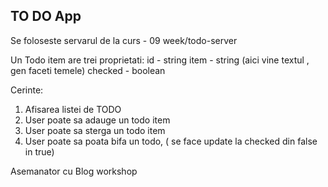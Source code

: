 ## TO DO App

Se foloseste servarul de la curs - 09 week/todo-server
 
Un Todo item are trei proprietati: 
 id - string
 item - string (aici vine textul , gen faceti temele)
 checked - boolean

Cerinte:
1. Afisarea listei de TODO
2. User poate sa adauge un todo item
2. User poate sa sterga un todo item
2. User poate sa poata bifa un todo, ( se face update la checked din false in true)

Asemanator cu Blog workshop